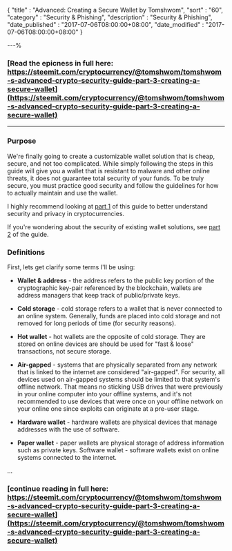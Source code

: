 {
"title"       : "Advanced: Creating a Secure Wallet by Tomshwom",
"sort"        : "60",
"category"    : "Security & Phishing",
"description" : "Security & Phishing",
"date_published" : "2017-07-06T08:00:00+08:00",
"date_modified"  : "2017-07-06T08:00:00+08:00"
}

---%

### [Read the epicness in full here: https://steemit.com/cryptocurrency/@tomshwom/tomshwom-s-advanced-crypto-security-guide-part-3-creating-a-secure-wallet](https://steemit.com/cryptocurrency/@tomshwom/tomshwom-s-advanced-crypto-security-guide-part-3-creating-a-secure-wallet)

---


### Purpose

We're finally going to create a customizable wallet solution that is cheap, secure, and not too complicated. While simply following the steps in this guide will give you a wallet that is resistant to malware and other online threats, it does not guarantee total security of your funds. To be truly secure, you must practice good security and follow the guidelines for how to actually maintain and use the wallet.

I highly recommend looking at [part 1](https://steemit.com/bitcoin/@tomshwom/tomshwom-s-advanced-crypto-security-guide-part-1-privacy-security-and-trust) of this guide to better understand security and privacy in cryptocurrencies.

If you're wondering about the security of existing wallet solutions, see [part 2](https://steemit.com/cryptocurrency/@tomshwom/tomshwom-s-official-security-guide-part-2-wallet-analysis) of the guide.


### Definitions

First, lets get clarify some terms I'll be using:

*  **Wallet & address** - the address refers to the public key portion of the cryptographic key-pair referenced by the blockchain, wallets are address managers that keep track of public/private keys.

*  **Cold storage** - cold storage refers to a wallet that is never connected to an online system. Generally, funds are placed into cold storage and not removed for long periods of time (for security reasons).

*  **Hot wallet** - hot wallets are the opposite of cold storage. They are stored on online devices are should be used for "fast & loose" transactions, not secure storage.

*  **Air-gapped** - systems that are physically separated from any network that is linked to the internet are considered "air-gapped". For security, all devices used on air-gapped systems should be limited to that system's offline network. That means no sticking USB drives that were previously in your online computer into your offline systems, and it's not recommended to use devices that were once on your offline network on your online one since exploits can originate at a pre-user stage.

*  **Hardware wallet** - hardware wallets are physical devices that manage addresses with the use of software.

*  **Paper wallet** - paper wallets are physical storage of address information such as private keys.
Software wallet - software wallets exist on online systems connected to the internet.

...

### [continue reading in full here: https://steemit.com/cryptocurrency/@tomshwom/tomshwom-s-advanced-crypto-security-guide-part-3-creating-a-secure-wallet](https://steemit.com/cryptocurrency/@tomshwom/tomshwom-s-advanced-crypto-security-guide-part-3-creating-a-secure-wallet)
